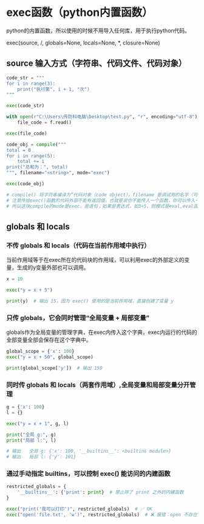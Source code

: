 # exec函数（python内置函数）

python的内置函数，所以使用的时候不用导入任何库，用于执行python代码。

exec(source, /, globals=None, locals=None, *, closure=None)

## source 输入方式（字符串、代码文件、代码对象）
```python
code_str = """
for i in range(3):
    print("执行第", i + 1, "次")
"""

exec(code_str)
```
```python
with open(r"C:\Users\传防科电脑\Desktop\test.py", "r", encoding="utf-8") as f:
    file_code = f.read()

exec(file_code)
```
```python
code_obj = compile("""
total = 0
for i in range(5):
    total += i
print("总和为：", total)
""", filename="<string>", mode="exec")

exec(code_obj)

# compile() 将字符串编译为“代码对象（code object）。filename 是调试用的名字（可以写 <string>）。
# 注意传给exec()函数的代码外部不能有返回值，也就是说你不能传入一个函数，你可以传入一段代码，这段代码里面包含的函数可以有返回值。因为exec()本身是没有返回值的。
# 所以这块compile的mode是exec，是语句；如果是表达式，如3+5，则模式是eval,eval函数有返回值。
```

## globals 和 locals
### 不传 globals 和 locals（代码在当前作用域中执行）
当前作用域等于在exec所在的代码块的作用域，可以利用exec的外部定义的变量，生成的y变量外部也可以调用。
```python
x = 10

exec("y = x + 5")

print(y)  # 输出 15，因为 exec() 使用的是当前作用域，直接创建了变量 y
```
### 只传 globals，它会同时管理“全局变量 + 局部变量”
globals作为全局变量的管理字典，在exec内传入这个字典，exec内运行的代码的全部变量全部会保存在这个字典中。
```python
global_scope = {'x': 100}
exec("y = x + 50", global_scope)

print(global_scope['y'])  # 输出 150
```
### 同时传 globals 和 locals（两套作用域）,全局变量和局部变量分开管理
```python
g = {'x': 100}
l = {}

exec("y = x + 1", g, l)

print("全局 g:", g)
print("局部 l:", l)

# 输出   全局 g: {'x': 100, '__builtins__': <builtins module>}
# 输出   局部 l: {'y': 101}
```
### 通过手动指定 __builtins__，可以控制 exec() 能访问的内建函数
```python
restricted_globals = {
    '__builtins__': {'print': print}  # 禁止除了 print 之外的内建函数
}

exec("print('我可以打印')", restricted_globals)  # ✅ OK
exec("open('file.txt', 'w')", restricted_globals)  # ❌ 报错：open 不存在
```

